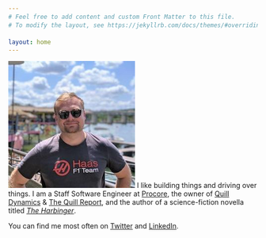 ```yaml
---
# Feel free to add content and custom Front Matter to this file.
# To modify the layout, see https://jekyllrb.com/docs/themes/#overriding-theme-defaults

layout: home
---
```


<div style="min-height: 164px">
    <p class="lead">
      <img
        class="img img-avatar"
        src="/assets/images/me.jpg"
        alt="This is me."
      />
      I like building things and driving over things. I am a Staff Software
      Engineer at
      <a href="https://procore.com" target="_blank" rel="noopener noreferrer"
        >Procore</a
      >, the owner of
      <a
        href="https://quilldynamics.com"
        target="_blank"
        rel="noopener noreferrer"
        >Quill Dynamics</a
      >
      &
      <a
        href="https://report.quilldynamics.com"
        target="_blank"
        rel="noopener noreferrer"
        >The Quill Report</a
      >, and the author of a science-fiction novella titled
      <a
        href="https://www.amazon.com/Harbinger-Graham-Leslie-ebook/dp/B07MJJVQY1/ref=sr_1_7?ie=UTF8&qid=1547266859&sr=8-7&keywords=graham+leslie"
        target="_blank"
        rel="noopener noreferrer"
        ><i>The Harbinger</i></a
      >.
    </p>
    <p class="lead">
      You can find me most often on
      <a
        href="https://twitter.com/grahamleslie"
        target="_blank"
        rel="noopener noreferrer"
      >
        <i class="fab fa-twitter"></i> Twitter</a
      >
      and
      <a
        href="https://www.linkedin.com/in/grahamaleslie"
        target="_blank"
        rel="noopener noreferrer"
        ><i class="fab fa-linkedin"></i> LinkedIn</a
      >.
    </p>
  </div>
